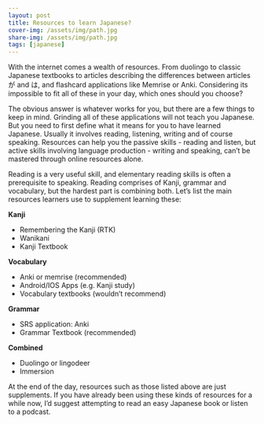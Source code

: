 ```yaml
---
layout: post
title: Resources to learn Japanese?  
cover-img: /assets/img/path.jpg
share-img: /assets/img/path.jpg
tags: [japanese]
---
```

With the internet comes a wealth of resources. From duolingo to classic Japanese textbooks to articles describing the differences between articles が and は, and flashcard applications like Memrise or Anki. Considering its impossible to fit all of these in your day, which ones should you choose?

The obvious answer is whatever works for you, but there are a few things to keep in mind. Grinding all of these applications will not teach you Japanese. But you need to first define what it means for you to have learned Japanese.  Usually it involves reading, listening, writing and of course speaking. Resources can help you the passive skills - reading and listen, but  active skills involving language production - writing and speaking, can’t be mastered through online resources alone. 

Reading is a very useful skill, and elementary reading skills is often a prerequisite to speaking. Reading comprises of Kanji, grammar and vocabulary, but the hardest part is combining both. Let’s list the main resources learners use to supplement learning these:

**Kanji**
*	Remembering the Kanji (RTK)
*	Wanikani
*	Kanji Textbook 

**Vocabulary**
*	Anki or memrise (recommended)
*	Android/IOS Apps (e.g. Kanji study) 
*	Vocabulary textbooks (wouldn’t recommend)

**Grammar**
*	SRS application: Anki 
*	Grammar Textbook (recommended)

**Combined**
*	Duolingo or lingodeer
*	Immersion

At the end of the day, resources such as those listed above are just supplements. If you have already been using these kinds of resources for a while now, I’d suggest attempting to read an easy Japanese book or listen to a podcast. 
